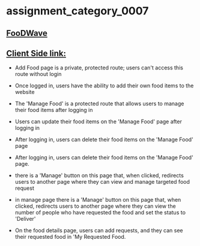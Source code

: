 # assignment_category_0007

## [FooDWave](https://imaginative-ganache-4b307c.netlify.app/)

## [Client Side link:](https://imaginative-ganache-4b307c.netlify.app/)

- Add Food page is a private, protected route; users can't access this route without login
- Once logged in, users have the ability to add their own food items to the website
- The 'Manage Food' is a protected route that allows users to manage their food items after logging in
- Users can update their food items on the 'Manage Food' page after logging in
- After logging in, users can delete their food items on the 'Manage Food' page
- After logging in, users can delete their food items on the 'Manage Food' page. 
- there is a 'Manage' button on this page that, when clicked, redirects users to another page where they can view and manage targeted food request

- in manage page there is a 'Manage' button on this page that, when clicked, redirects users to another page where they can view the number of people who have requested the food and set the status to 'Deliver'
- On the food details page, users can add requests, and they can see their requested food in 'My Requested Food.
